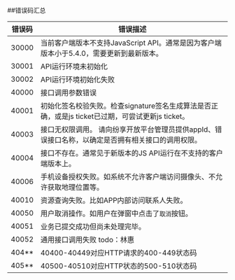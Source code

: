 ##错误码汇总

| 错误码    | 错误描述                                         |
| ----------| -------------------------------------------------|
| 30000     | 当前客户端版本不支持JavaScript API。通常是因为客户端版本小于5.4.0，需要更新到最新版本。         |
| 30001     | API运行环境未初始化                                 |
| 30002     | API运行环境初始化失败                             |
| 40000     | 接口调用参数错误                                 |
| 40001     | 初始化签名校验失败。检查signature签名生成算法是否正确，或是js ticket已过期，可尝试更新js ticket。 |
| 40003     | 接口无权限调用。 请向纷享开放平台管理员提供appId、错误接口名称，以确定是否拥有相关接口的调用权限。                      |
| 40004     | 接口不存在。通常见于新版本的JS API运行在不支持的客户端版本上。                               |
| 40006     | 手机设备授权失败。如系统不允许客户端访问摄像头、不允许获取地理位置等。 |
| 40010     | 资源查询失败。比如APP内部访问联系人失败。          |
| 40050     | 用户取消操作。如用户在弹窗中点击了`取消`按钮。            |
| 40051     | 业务已提交成功但尚未处理完毕。                                  |
| 40052     | 通用接口调用失败      todo：林惠                         |
| 404**     | 40400-40449对应HTTP请求的400-449状态码         |
| 405**     | 40500-40510对应HTTP状态的500-510状态码        |